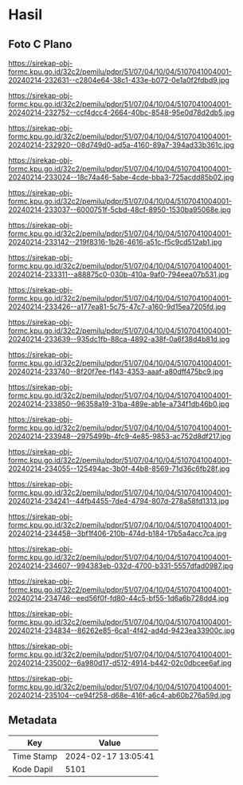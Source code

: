 # Hasil

## Foto C Plano

https://sirekap-obj-formc.kpu.go.id/32c2/pemilu/pdpr/51/07/04/10/04/5107041004001-20240214-232631--c2804e64-38c1-433e-b072-0e1a0f2fdbd9.jpg

https://sirekap-obj-formc.kpu.go.id/32c2/pemilu/pdpr/51/07/04/10/04/5107041004001-20240214-232752--ccf4dcc4-2664-40bc-8548-95e0d78d2db5.jpg

https://sirekap-obj-formc.kpu.go.id/32c2/pemilu/pdpr/51/07/04/10/04/5107041004001-20240214-232920--08d749d0-ad5a-4160-89a7-394ad33b361c.jpg

https://sirekap-obj-formc.kpu.go.id/32c2/pemilu/pdpr/51/07/04/10/04/5107041004001-20240214-233024--18c74a46-5abe-4cde-bba3-725acdd85b02.jpg

https://sirekap-obj-formc.kpu.go.id/32c2/pemilu/pdpr/51/07/04/10/04/5107041004001-20240214-233037--6000751f-5cbd-48cf-8950-1530ba95068e.jpg

https://sirekap-obj-formc.kpu.go.id/32c2/pemilu/pdpr/51/07/04/10/04/5107041004001-20240214-233142--219f8316-1b26-4616-a51c-f5c9cd512ab1.jpg

https://sirekap-obj-formc.kpu.go.id/32c2/pemilu/pdpr/51/07/04/10/04/5107041004001-20240214-233311--a88875c0-030b-410a-9af0-794eea07b531.jpg

https://sirekap-obj-formc.kpu.go.id/32c2/pemilu/pdpr/51/07/04/10/04/5107041004001-20240214-233426--a177ea81-5c75-47c7-a160-9d15ea7205fd.jpg

https://sirekap-obj-formc.kpu.go.id/32c2/pemilu/pdpr/51/07/04/10/04/5107041004001-20240214-233639--935dc1fb-88ca-4892-a38f-0a6f38d4b81d.jpg

https://sirekap-obj-formc.kpu.go.id/32c2/pemilu/pdpr/51/07/04/10/04/5107041004001-20240214-233740--8f20f7ee-f143-4353-aaaf-a80dff475bc9.jpg

https://sirekap-obj-formc.kpu.go.id/32c2/pemilu/pdpr/51/07/04/10/04/5107041004001-20240214-233850--96358a19-31ba-489e-ab1e-a734f1db46b0.jpg

https://sirekap-obj-formc.kpu.go.id/32c2/pemilu/pdpr/51/07/04/10/04/5107041004001-20240214-233948--2975499b-4fc9-4e85-9853-ac752d8df217.jpg

https://sirekap-obj-formc.kpu.go.id/32c2/pemilu/pdpr/51/07/04/10/04/5107041004001-20240214-234055--125494ac-3b0f-44b8-8569-71d36c6fb28f.jpg

https://sirekap-obj-formc.kpu.go.id/32c2/pemilu/pdpr/51/07/04/10/04/5107041004001-20240214-234241--44fb4455-7de4-4794-807d-278a58fd1313.jpg

https://sirekap-obj-formc.kpu.go.id/32c2/pemilu/pdpr/51/07/04/10/04/5107041004001-20240214-234458--3bf1f406-210b-474d-b184-17b5a4acc7ca.jpg

https://sirekap-obj-formc.kpu.go.id/32c2/pemilu/pdpr/51/07/04/10/04/5107041004001-20240214-234607--994383eb-032d-4700-b331-5557dfad0987.jpg

https://sirekap-obj-formc.kpu.go.id/32c2/pemilu/pdpr/51/07/04/10/04/5107041004001-20240214-234746--eed56f0f-fd80-44c5-bf55-1d6a6b728dd4.jpg

https://sirekap-obj-formc.kpu.go.id/32c2/pemilu/pdpr/51/07/04/10/04/5107041004001-20240214-234834--86262e85-6ca1-4f42-ad4d-9423ea33900c.jpg

https://sirekap-obj-formc.kpu.go.id/32c2/pemilu/pdpr/51/07/04/10/04/5107041004001-20240214-235002--6a980d17-d512-4914-b442-02c0dbcee6af.jpg

https://sirekap-obj-formc.kpu.go.id/32c2/pemilu/pdpr/51/07/04/10/04/5107041004001-20240214-235104--ce94f258-d68e-416f-a6c4-ab60b276a59d.jpg


## Metadata

| Key        | Value               |
| ---------- | ------------------- |
| Time Stamp | 2024-02-17 13:05:41 |
| Kode Dapil | 5101                |



